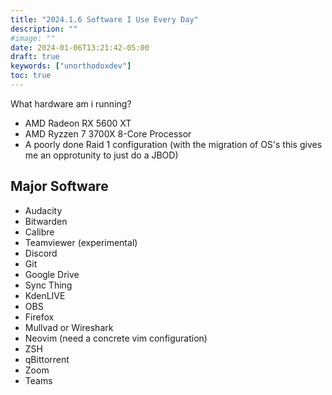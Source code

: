 ```yaml
---
title: "2024.1.6 Software I Use Every Day"
description: ""
#image: ""
date: 2024-01-06T13:21:42-05:00
draft: true
keywords: ["unorthodoxdev"]
toc: true
---
```


What hardware am i running?
- AMD Radeon RX 5600 XT
- AMD Ryzzen 7 3700X 8-Core Processor
- A poorly done Raid 1 configuration (with the migration of OS's this gives me an opprotunity to just do a JBOD)

## Major Software

- Audacity
- Bitwarden
- Calibre
- Teamviewer (experimental)
- Discord
- Git
- Google Drive
- Sync Thing
- KdenLIVE
- OBS
- Firefox
- Mullvad or Wireshark
- Neovim (need a concrete vim configuration)
- ZSH
- qBittorrent
- Zoom
- Teams



